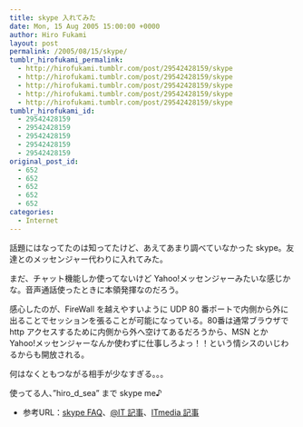 ```yaml
---
title: skype 入れてみた
date: Mon, 15 Aug 2005 15:00:00 +0000
author: Hiro Fukami
layout: post
permalink: /2005/08/15/skype/
tumblr_hirofukami_permalink:
  - http://hirofukami.tumblr.com/post/29542428159/skype
  - http://hirofukami.tumblr.com/post/29542428159/skype
  - http://hirofukami.tumblr.com/post/29542428159/skype
  - http://hirofukami.tumblr.com/post/29542428159/skype
  - http://hirofukami.tumblr.com/post/29542428159/skype
tumblr_hirofukami_id:
  - 29542428159
  - 29542428159
  - 29542428159
  - 29542428159
  - 29542428159
original_post_id:
  - 652
  - 652
  - 652
  - 652
  - 652
categories:
  - Internet
---
```

<div class="section">
  <p>
    話題にはなってたのは知ってたけど、あえてあまり調べていなかった skype。友達とのメッセンジャー代わりに入れてみた。
  </p>
  
  <p>
    まだ、チャット機能しか使ってないけど Yahoo!メッセンジャーみたいな感じかな。音声通話使ったときに本領発揮なのだろう。
  </p>
  
  <p>
    感心したのが、FireWall を越えやすいように UDP 80 番ポートで内側から外に出ることでセッションを張ることが可能になっている。80番は通常ブラウザで http アクセスするために内側から外へ空けてあるだろうから、MSN とか Yahoo!メッセンジャーなんか使わずに仕事しろよっ！！という情シスのいじわるからも開放される。
  </p>
  
  <p>
    何はなくともつながる相手が少なすぎる。。。
  </p>
  
  <p>
    使ってる人、&#8221;hiro_d_sea&#8221; まで skype me♪
  </p>
  
  <ul>
    <li>
      参考URL：<a href="http://support.skype.com/index.php?_a=knowledgebase&_j=questiondetails&_i=148&nav=+%26gt%3B+%3Ca+href%3D%27index.php%3F_a%3Dknowledgebase%26_j%3Dsubcat%26_i%3D8%27%3ETechnical%3C%2Fa%3E" target="_blank">skype FAQ</a>、<a href="http://www.atmarkit.co.jp/fwin2k/experiments/skype02/skype02_01.html" target="_blank">@IT 記事</a>、<a href="http://www.itmedia.co.jp/enterprise/articles/0505/30/news070.html" target="_blank">ITmedia 記事</a>
    </li>
  </ul>
</div>